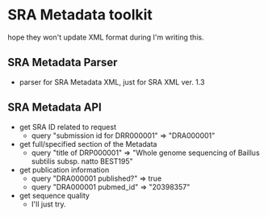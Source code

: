 # SRA Metadata toolkit

hope they won't update XML format during I'm writing this.

## SRA Metadata Parser

- parser for  SRA Metadata XML, just for SRA XML ver. 1.3

## SRA Metadata API

- get SRA ID related to request
  - query "submission id for DRR000001" => "DRA000001"
- get full/specified section of the Metadata
  - query "title of DRP000001" => "Whole genome sequencing of Baillus subtilis subsp. natto BEST195"
- get publication information
  - query "DRA000001 published?" => true
  - query "DRA000001 pubmed_id" => "20398357"
- get sequence quality
  - I'll just try.
